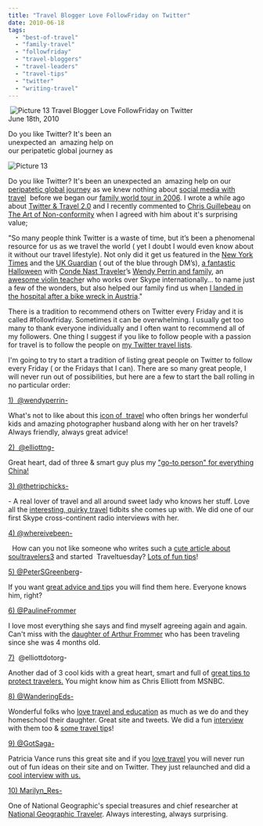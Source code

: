```yaml
---
title: "Travel Blogger Love FollowFriday on Twitter"
date: 2010-06-18
tags: 
  - "best-of-travel"
  - "family-travel"
  - "followfriday"
  - "travel-bloggers"
  - "travel-leaders"
  - "travel-tips"
  - "twitter"
  - "writing-travel"
---
```


  ![Picture 13](https://pub-ac94b3f306b24c0dba4238943c97f2e1.r2.dev/6a00e5502a950788330133f174fd52970b.jpg) Travel Blogger Love FollowFriday on Twitter  
June 18th, 2010

Do you like Twitter? It's been an  
unexpected an  amazing help on  
our peripatetic global journey as 

<!--more-->

![Picture 13](https://pub-ac94b3f306b24c0dba4238943c97f2e1.r2.dev/6a00e5502a950788330133f174fe57970b.jpg)

Do you like Twitter? It's been an unexpected an  amazing help on our [peripatetic global journey](http://soultravelers3new.local/2009/04/how-to-travel-the-world-as-a-digital-nomad-family.html) as we knew nothing about [social media with travel](http://dannybrown.me/2010/04/07/social-media-and-travel-by-jeanne-dee/)  before we began our [family world tour in 2006](http://soultravelers3new.local/2006/08/timing-is-eve-1.html). I wrote a while ago about [Twitter & Travel 2.0](http://soultravelers3new.local/2009/02/twitter-travel-20.html) and I recently commented to [Chris Guillebeau](http://chrisguillebeau.com/3x5/) on [The Art of Non-conformity](http://chrisguillebeau.com/3x5/) when I agreed with him about it's surprising value;

"So many people think Twitter is a waste of time, but it’s been a phenomenal resource for us as we travel the world ( yet I doubt I would even know about it without our travel lifestyle). Not only did it get us featured in the [New York Times](http://frugaltraveler.blogs.nytimes.com/2009/11/11/qa-with-jeanne-dee-the-nomadic-family-traveler/) and the [UK Guardian](http://www.guardian.co.uk/travel/2010/jan/03/travel-gurus-2010-guide) ( out of the blue through DM’s), [a fantastic Halloween](http://soultravelers3new.local/2009/10/best-halloween-europe-or-us-conde-nast-youtube-video-social-media-twitter-nyc-wendy-perrin.html) with [Conde Nast Traveler](http://www.concierge.com/cntraveler)’s [Wendy Perrin and family](http://www.concierge.com/cntraveler/blogs/perrinpost/2008/11/a-halloween-wit.html), an [awesome violin teache](http://www.violinexplorer.com/)r who works over Skype internationally… to name just a few of the wonders, but also helped our family find us when [I landed in the hospital after a bike wreck in Austria](http://soultravelers3new.local/2009/09/-a-travelers-tragic-tale-handling-travel-disasters-medical-emergency-.html)."

There is a tradition to recommend others on Twitter every Friday and it is called #followfriday. Sometimes it can be overwhelming. I usually get too many to thank everyone individually and I often want to recommend all of my followers. One thing I suggest if you like to follow people with a passion for travel is to follow the people on [my Twitter travel lists](http://twitter.com/#/list/soultravelers3/travelers). 

I'm going to try to start a tradition of listing great people on Twitter to follow every Friday ( or the Fridays that I can). There are so many great people, I will never run out of possibilities, but here are a few to start the ball rolling in no particular order:

[1)  @wendyperrin-](http://twitter.com/wendyperrin)

What's not to like about this [icon of  travel](http://wendyperrin) who often brings her wonderful kids and amazing photographer husband along with her on her travels? Always friendly, always great advice!  

[2)  @elliottng-](http://twitter.com/elliottng)

Great heart, dad of three & smart guy plus my ["go-to person" for everything China!](http://twitter.com/thetripchicks)

[](http://twitter.com/thetripchicks)[3) @thetripchicks-](http://twitter.com/thetripchicks)

[](http://twitter.com/thetripchicks)\- A real lover of travel and all around sweet lady who knows her stuff. Love all the [interesting, quirky travel](http://www.thetripchicks.com/) tidbits she comes up with. We did one of our first Skype cross-continent radio interviews with her.

[4) @](http://twitter.com/whereivebeen)[whereivebeen-](http://twitter.com/whereivebeen)

 [](http://twitter.com/whereivebeen) How can you not like someone who writes such a [cute article about soultravelers3](http://blog.whereivebeen.com/2009/07/touting-time-soultravelers3.html) and started  Traveltuesday? [Lots of fun tips](http://www.whereivebeen.com/)!

[5) @PeterSGreenberg](http://twitter.com/PeterSGreenberg)\-

[](http://twitter.com/PeterSGreenberg)

If you want [great advice and tip](http://www.petergreenberg.com/)s you will find them here. Everyone knows him, right?

[6) @PaulineFrommer](http://twitter.com/PaulineFrommer)

I love most everything she says and find myself agreeing again and again. Can't miss with the [daughter of Arthur Frommer](http://www.frommers.com/pauline/) who has been traveling since she was 4 months old.

[](http://twitter.com/elliottdotorg)[](http://twitter.com/elliottdotorg)[7)](http://twitter.com/elliottdotorg)  @elliottdotorg-

[](http://twitter.com/elliottdotorg)

[](http://twitter.com/elliottdotorg)Another dad of 3 cool kids with a great heart, smart and full of [great tips to protect travelers.](http://www.elliott.org/) You might know him as Chris Elliott from MSNBC.

[](http://twitter.com/WanderingEds)

[8) @WanderingEds-](http://twitter.com/WanderingEds)

Wonderful folks who [love travel and education](http://www.wanderingeducators.com/) as much as we do and they homeschool their daughter. Great site and tweets. We did a fun [interview](http://www.wanderingeducators.com/best/traveling/global-travelers-soultravelers3.html) with them too & [some travel tip](http://www.wanderingeducators.com/best/traveling/travel-writers-secrets-top-travel-planning-tips.html)s!

[9) @GotSaga-](http://twitter.com/GotSaga)

Patricia Vance runs this great site and if you [love travel](http://www.gotsaga.com/) you will never run out of fun ideas on their site and on Twitter. They just relaunched and did a [cool interview with us.](http://www.gotsaga.com/detailsaga/our-interview-with-soultravelers3/3344)

[10) Marilyn\_Res-](http://twitter.com/Marilyn_Res)

One of National Geographic's special treasures and chief researcher at [National Geographic Traveler](http://blogs.nationalgeographic.com/blogs/intelligenttravel/). Always interesting, always surprising.

##

